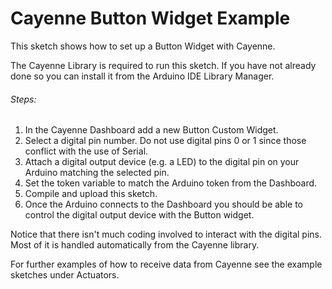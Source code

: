 # Cayenne Button Widget Example

This sketch shows how to set up a Button Widget with Cayenne.

The Cayenne Library is required to run this sketch. If you have not already done so you can install it from the Arduino IDE Library Manager.

###### Steps:
1. In the Cayenne Dashboard add a new Button Custom Widget.
2. Select a digital pin number. Do not use digital pins 0 or 1 since those conflict with the use of Serial.
3. Attach a digital output device (e.g. a LED) to the digital pin on your Arduino matching the selected pin.
4. Set the token variable to match the Arduino token from the Dashboard.
5. Compile and upload this sketch.
6. Once the Arduino connects to the Dashboard you should be able to control the digital output device with the Button widget.

Notice that there isn't much coding involved to interact with the digital pins.
Most of it is handled automatically from the Cayenne library.

For further examples of how to receive data from Cayenne see the example sketches under Actuators.